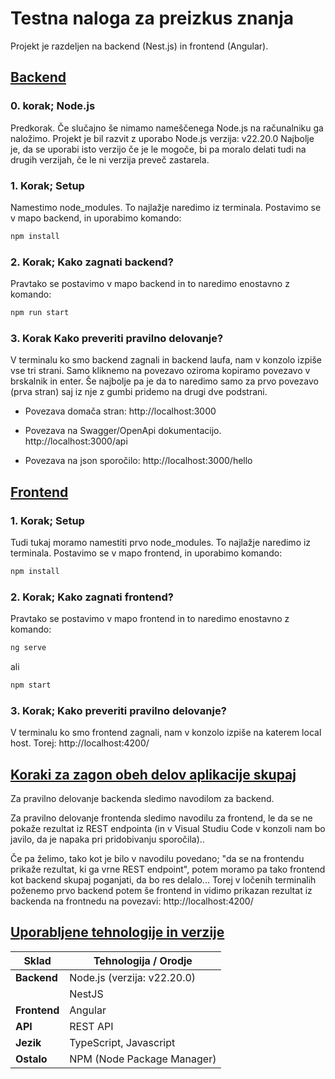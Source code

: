 # Testna naloga za preizkus znanja

Projekt je razdeljen na backend (Nest.js) in frontend (Angular).

## <u>Backend</u>


### 0. korak; Node.js
Predkorak. Če slučajno še nimamo nameščenega Node.js na računalniku ga naložimo. Projekt je bil razvit z uporabo Node.js verzija: v22.20.0 Najbolje je, da se uporabi isto verzijo če je le mogoče, bi pa moralo delati tudi na drugih verzijah, če le ni verzija preveč zastarela.


### 1. Korak; Setup

Namestimo node_modules. To najlažje naredimo iz terminala. Postavimo se v mapo backend, in uporabimo komando:
```bash
npm install
```

### 2. Korak; Kako zagnati backend?
Pravtako se postavimo v mapo backend in to naredimo enostavno z komando:

```bash
npm run start
```

### 3. Korak Kako preveriti pravilno delovanje?
V terminalu ko smo backend zagnali in backend laufa, nam v konzolo izpiše vse tri strani. Samo kliknemo na povezavo oziroma kopiramo povezavo v brskalnik in enter. 
Še najbolje pa je da to naredimo samo za prvo povezavo (prva stran) saj iz nje z gumbi pridemo na drugi dve podstrani.

- Povezava domača stran: http://localhost:3000

- Povezava na Swagger/OpenApi dokumentacijo. http://localhost:3000/api 

- Povezava na json sporočilo: http://localhost:3000/hello 


## <u>Frontend</u>

### 1. Korak; Setup

Tudi tukaj moramo namestiti prvo node_modules. To najlažje naredimo iz terminala. Postavimo se v mapo frontend, in uporabimo komando:

```bash
npm install
```
### 2. Korak; Kako zagnati frontend?
Pravtako se postavimo v mapo frontend in to naredimo enostavno z komando:

```bash
ng serve
```
ali

```bash
npm start
```

### 3. Korak; Kako preveriti pravilno delovanje?
V terminalu ko smo frontend zagnali, nam v konzolo izpiše na katerem local host. Torej: http://localhost:4200/ 


## <u>Koraki za zagon obeh delov aplikacije skupaj</u>

Za pravilno delovanje backenda sledimo navodilom za backend. 

Za pravilno delovanje frontenda sledimo navodilu za frontend, le da se ne pokaže rezultat iz REST endpointa (in v Visual Studiu Code v konzoli nam bo javilo, da je napaka pri pridobivanju sporočila)..

Če pa želimo, tako kot je bilo v navodilu povedano; "da se na frontendu prikaže rezultat, ki ga vrne REST endpoint", potem moramo pa tako frontend kot backend skupaj poganjati, da bo res delalo... Torej v ločenih terminalih poženemo prvo backend potem še frontend in vidimo prikazan rezultat iz backenda na frontnedu na povezavi: http://localhost:4200/ 

## <u>Uporabljene tehnologije in verzije</u>

| Sklad  | Tehnologija / Orodje       |
| ------------- | -------------------------- |
| **Backend**   | Node.js (verzija: v22.20.0)         |
|               | NestJS                     |
| **Frontend**  | Angular                    |
| **API**       | REST API                   |
| **Jezik**     | TypeScript, Javascript               |
| **Ostalo**    | NPM (Node Package Manager) |

